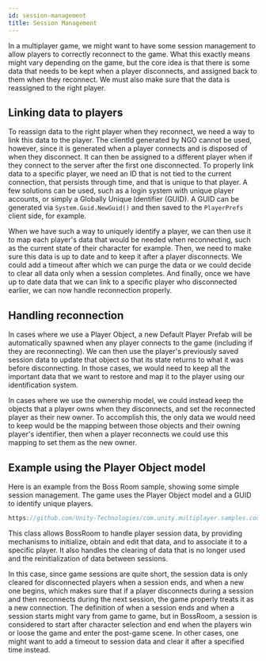 ```yaml
---
id: session-management
title: Session Management
---
```

In a multiplayer game, we might want to have some session management to allow players to correctly reconnect to the game. What this exactly means might vary depending on the game, but the core idea is that there is some data that needs to be kept when a player disconnects, and assigned back to them when they reconnect. We must also make sure that the data is reassigned to the right player.

## Linking data to players
To reassign data to the right player when they reconnect, we need a way to link this data to the player. The clientId generated by NGO cannot be used, however, since it is generated when a player connects and is disposed of when they disconnect. It can then be assigned to a different player when if they connect to the server after the first one disconnected. To properly link data to a specific player, we need an ID that is not tied to the current connection, that persists through time, and that is unique to that player. A few solutions can be used, such as a login system with unique player accounts, or simply a Globally Unique Identifier (GUID). A GUID can be generated via `System.Guid.NewGuid()` and then saved to the `PlayerPrefs` client side, for example.

When we have such a way to uniquely identify a player, we can then use it to map each player's data that would be needed when reconnecting, such as the current state of their character for example. Then, we need to make sure this data is up to date and to keep it after a player disconnects. We could add a timeout after which we can purge the data or we could decide to clear all data only when a session completes. And finally, once we have up to date data that we can link to a specific player who disconnected earlier, we can now handle reconnection properly.

## Handling reconnection
In cases where we use a Player Object, a new Default Player Prefab will be automatically spawned when any player connects to the game (including if they are reconnecting). We can then use the player's previously saved session data to update that object so that its state returns to what it was before disconnecting. In those cases, we would need to keep all the important data that we want to restore and map it to the player using our identification system.

In cases where we use the ownership model, we could instead keep the objects that a player owns when they disconnects, and set the reconnected player as their new owner. To accomplish this, the only data we would need to keep would be the mapping between those objects and their owning player's identifier, then when a player reconnects we could use this mapping to set them as the new owner.

## Example using the Player Object model
Here is an example from the Boss Room sample, showing some simple session management. The game uses the Player Object model and a GUID to identify unique players.

```csharp reference
https://github.com/Unity-Technologies/com.unity.multiplayer.samples.coop/blob/develop/Assets/BossRoom/Scripts/Shared/Net/ConnectionManagement/SessionManager.cs
```

This class allows BossRoom to handle player session data, by providing mechanisms to initialize, obtain and edit that data, and to associate it to a specific player. It also handles the clearing of data that is no longer used and the reinitialization of data between sessions.

In this case, since game sessions are quite short, the session data is only cleared for disconnected players when a session ends, and when a new one begins, which makes sure that if a player disconnects during a session and then reconnects during the next session, the game properly treats it as a new connection. The definition of when a session ends and when a session starts might vary from game to game, but in BossRoom, a session is considered to start after character selection and end when the players win or loose the game and enter the post-game scene. In other cases, one might want to add a timeout to session data and clear it after a specified time instead.